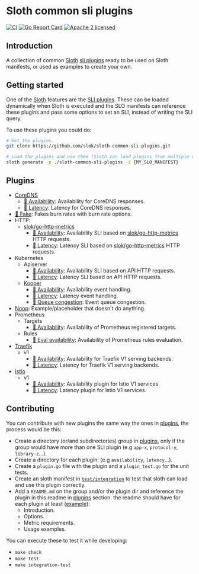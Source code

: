 # Sloth common sli plugins

[![CI](https://github.com/slok/sloth-common-sli-plugins/actions/workflows/ci.yaml/badge.svg?branch=main)](https://github.com/slok/sloth-common-sli-plugins/actions/workflows/ci.yaml)
[![Go Report Card](https://goreportcard.com/badge/github.com/slok/sloth-common-sli-plugins)](https://goreportcard.com/report/github.com/slok/sloth-common-sli-plugins)
[![Apache 2 licensed](https://img.shields.io/badge/license-Apache2-blue.svg)](https://raw.githubusercontent.com/slok/sloth-common-sli-plugins/master/LICENSE)

## Introduction

A collection of common [Sloth][sloth] [sli plugins][sli-plugins] ready to be used on Sloth manifests, or used as examples to create your own.

## Getting started

One of the [Sloth] features are the [SLI plugins][sli-plugins]. These can be loaded dynamically when Sloth is executed and the SLO manifests can reference these plugins and pass some options to set an SLI, instead of writing the SLI query.

To use these plugins you could do:

```bash
# Get the plugins.
git clone https://github.com/slok/sloth-common-sli-plugins.git

# Load the plugins and use them (Sloth can load plugins from multiple dirs).
sloth generate -p ./sloth-common-sli-plugins -i {MY_SLO_MANIFEST}
```

## Plugins

- [CoreDNS]
  - [🔌 Availability](./plugins/coredns/availability): Availability for CoreDNS responses.
  - [🔌 Latency](./plugins/coredns/latency): Latency for CoreDNS responses.
- [🔌 Fake](./plugins/fake): Fakes burn rates with burn rate options.
- HTTP:
  - [slok/go-http-metrics]
    - [🔌 Availability](./plugins/slok-go-http-metrics/availability): Availability SLI based on [slok/go-http-metrics] HTTP requests.
    - [🔌 Latency](./plugins/slok-go-http-metrics/latency): Latency SLI based on [slok/go-http-metrics] HTTP requests.
- Kubernetes
  - Apiserver
    - [🔌 Availability](./plugins/kubernetes/apiserver/availability): Availability SLI based on API HTTP requests.
    - [🔌 Latency](./plugins/kubernetes/apiserver/latency): Latency SLI based on API HTTP requests.
  - [Kooper]
    - [🔌 Availability](./plugins/kubernetes/kooper/availability): Availability event handling.
    - [🔌 Latency](./plugins/kubernetes/kooper/latency): Latency event handling.
    - [🔌 Queue congestion](./plugins/kubernetes/kooper/queuecongestion): Event queue congestion.
- [Noop](./plugins/noop): Example/placeholder that doesn't do anything.
- Prometheus
  - Targets
    - [🔌 Availability](./plugins/prometheus/targets/availability): Availability of Prometheus registered targets.
  - Rules
    - [🔌 Eval availability](./plugins/prometheus/rules/evalavailability): Availability of Prometheus rules evaluation.
- [Traefik]
  - v1
    - [🔌 Availability](./plugins/traefik/v1/availability): Availability for Traefik V1 serving backends.
    - [🔌 Latency](./plugins/traefik/v1/latency): Latency for Traefik V1 serving backends.
- [Istio]
  - v1
    - [🔌 Availability](./plugins/istio/v1/availability): Availability plugin for Istio V1 services.
    - [🔌 Latency](./plugins/istio/v1/latency): Latency plugin for Istio V1 services.

## Contributing

You can contribute with new plugins the same way the ones in [plugins](./plugins), the process would be this:

- Create a directory (or/and subdirectories) group in [plugins](./plugins), only if the group would have more than one SLI plugin (e.g `app-x`, `protocol-y`, `library-z`...).
- Create a directory for each plugin: (e.g `availability`, `latency`...).
- Create a `plugin.go` file with the plugin and a `plugin_test.go` for the unit tests.
- Create an sloth manifest in [`test/integration`](./test/integration) to test that sloth can load and use this plugin correctly.
- Add a `README.md` on the group and/or the plugin dir and reference the plugin in this readme in [plugins](#plugins) section. the readme should have for each plugin at least ([example](./plugins/noop/README.md)):
  - Introduction.
  - Options.
  - Metric requirements.
  - Usage examples.

You can execute these to test it while developing:

- `make check`
- `make test`
- `make integration-test`

[sloth]: https://github.com/slok/sloth
[sli-plugins]: https://github.com/slok/sloth#sli-plugins
[slok/go-http-metrics]: https://github.com/slok/go-http-metrics
[kooper]: https://github.com/spotahome/kooper
[coredns]: https://coredns.io
[traefik]: https://traefik.io
[istio]: https://istio.io